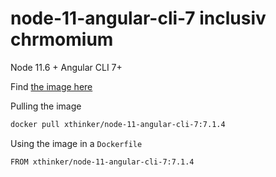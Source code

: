 # node-11-angular-cli-7 inclusiv chrmomium

Node 11.6 + Angular CLI 7+

Find [the image here](https://hub.docker.com/r/xthinker/node-11-angular-cli-7)

Pulling the image

```bash
docker pull xthinker/node-11-angular-cli-7:7.1.4
```

Using the image in a `Dockerfile`

```bash
FROM xthinker/node-11-angular-cli-7:7.1.4
```
